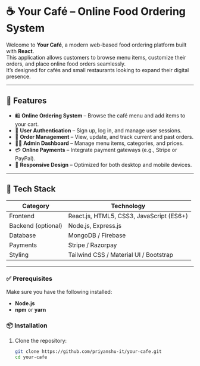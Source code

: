 # ☕ Your Café – Online Food Ordering System

Welcome to **Your Café**, a modern web-based food ordering platform built with **React**.  
This application allows customers to browse menu items, customize their orders, and place online food orders seamlessly.  
It’s designed for cafés and small restaurants looking to expand their digital presence.

---

## 🚀 Features

- 🛍️ **Online Ordering System** – Browse the café menu and add items to your cart.  
- 🔐 **User Authentication** – Sign up, log in, and manage user sessions.  
- 🧾 **Order Management** – View, update, and track current and past orders.  
- 🧑‍🍳 **Admin Dashboard** – Manage menu items, categories, and prices.  
- 💳 **Online Payments** – Integrate payment gateways (e.g., Stripe or PayPal).  
- 📱 **Responsive Design** – Optimized for both desktop and mobile devices.

---

## 🧠 Tech Stack

| Category | Technology |
|-----------|-------------|
| Frontend | React.js, HTML5, CSS3, JavaScript (ES6+) |
| Backend (optional) | Node.js, Express.js |
| Database | MongoDB / Firebase |
| Payments | Stripe / Razorpay |
| Styling | Tailwind CSS / Material UI / Bootstrap |

---

### ✅ Prerequisites

Make sure you have the following installed:
- **Node.js** 
- **npm** or **yarn**

### 📦 Installation

1. Clone the repository:
   ```bash
   git clone https://github.com/priyanshu-it/your-cafe.git
   cd your-cafe
